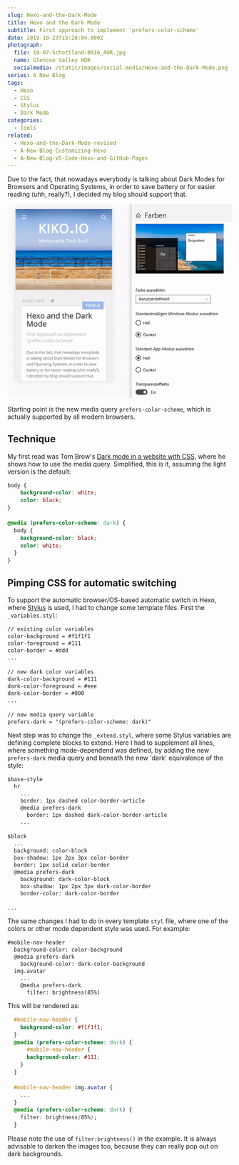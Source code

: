 ```yaml
---
slug: Hexo-and-the-Dark-Mode
title: Hexo and the Dark Mode
subtitle: First approach to implement 'prefers-color-scheme'
date: 2019-10-23T15:28:04.000Z
photograph:
  file: 19-07-Schottland-0016_AUR.jpg
  name: Glencoe Valley HDR
  socialmedia: /static/images/social-media/Hexo-and-the-Dark-Mode.png
series: A New Blog
tags:
  - Hexo
  - CSS
  - Stylus
  - Dark Mode
categories:
  - Tools
related:
  - Hexo-and-the-Dark-Mode-revised
  - A-New-Blog-Customizing-Hexo
  - A-New-Blog-VS-Code-Hexo-and-GitHub-Pages
---
```


Due to the fact, that nowadays everybody is talking about Dark Modes for Browsers and Operating Systems, in order to save battery or for easier reading (uhh, really?), I decided my blog should support that.

![Switching Dark Mode in Windows 10](Hexo-and-the-Dark-Mode/screen-recording-1.gif)
<!-- more -->

Starting point is the new media query ``prefers-color-scheme``, which is actually supported by all modern browsers.

## Technique

My first read was Tom Brow's [Dark mode in a website with CSS](https://tombrow.com/dark-mode-website-css), where he shows how to use the media query. Simplified, this is it, assuming the light version is the default:

```css
body {
    background-color: white;
    color: black;
}

@media (prefers-color-scheme: dark) {
  body {
    background-color: black;
    color: white;
  }
}
```

## Pimping CSS for automatic switching

To support the automatic browser/OS-based automatic switch in Hexo, where [Stylus](http://stylus-lang.com/) is used, I had to change some template files. First the ``_variables.styl``:

```styl
// existing color variables
color-background = #f1f1f1
color-foreground = #111
color-border = #ddd
...

// new dark color variables
dark-color-background = #111
dark-color-foreground = #eee
dark-color-border = #000
...

// new media query variable
prefers-dark = "(prefers-color-scheme: dark)"
```

Next step was to change the ``_extend.styl``, where some Stylus variables are defining complete blocks to extend. Here I had to supplement all lines, where something mode-dependend was defined, by adding the new ``prefers-dark`` media query and beneath the new 'dark' equivalence of the style:

```styl
$base-style
  hr
    ...
    border: 1px dashed color-border-article
    @media prefers-dark
      border: 1px dashed dark-color-border-article
    ...

$block
  ...
  background: color-block
  box-shadow: 1px 2px 3px color-border
  border: 1px solid color-border
  @media prefers-dark
    background: dark-color-block
    box-shadow: 1px 2px 3px dark-color-border
    border-color: dark-color-border

...
```

The same changes I had to do in every template ``styl`` file, where one of the colors or other mode dependent style was used. For example:

```styl
#mobile-nav-header
  background-color: color-background
  @media prefers-dark
    background-color: dark-color-background
  img.avatar
    ...
    @media prefers-dark
      filter: brightness(85%)
```

This will be rendered as:

```css
  #mobile-nav-header {
    background-color: #f1f1f1;
  }
  @media (prefers-color-scheme: dark) {
      #mobile-nav-header {
      background-color: #111;
    }
  }

  #mobile-nav-header img.avatar {
    ...
  }
  @media (prefers-color-scheme: dark) {
    filter: brightness(85%);
  }
```

Please note the use of ``filter:brightness()`` in the example. It is always advisable to darken the images too, because they can really pop out on dark backgrounds.
